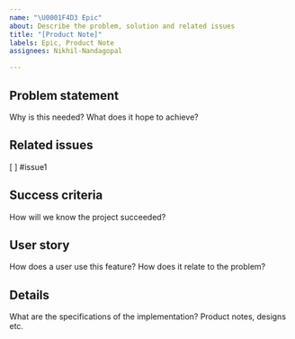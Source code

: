 ```yaml
---
name: "\U0001F4D3 Epic"
about: Describe the problem, solution and related issues
title: "[Product Note]"
labels: Epic, Product Note
assignees: Nikhil-Nandagopal

---
```


## Problem statement
Why is this needed? 
What does it hope to achieve?

## Related issues
[ ] #issue1

## Success criteria
How will we know the project succeeded?

## User story
How does a user use this feature? How does it relate to the problem?

## Details
What are the specifications of the implementation?
Product notes, designs etc.
